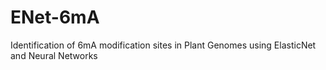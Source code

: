 # ENet-6mA
Identification of 6mA modification sites in Plant Genomes using ElasticNet and Neural Networks
